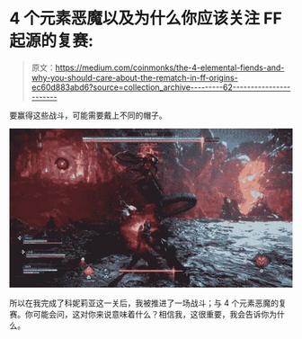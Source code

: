 # 4 个元素恶魔以及为什么你应该关注 FF 起源的复赛:

> 原文：<https://medium.com/coinmonks/the-4-elemental-fiends-and-why-you-should-care-about-the-rematch-in-ff-origins-ec60d883abd6?source=collection_archive---------62----------------------->

要赢得这些战斗，可能需要戴上不同的帽子。

![](img/944ea2ec28a09adf19c216a0143071c5.png)

所以在我完成了科妮莉亚这一关后，我被推进了一场战斗；与 4 个元素恶魔的复赛。你可能会问，这对你来说意味着什么？相信我，这很重要，我会告诉你为什么。